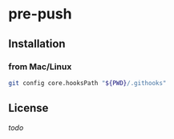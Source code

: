 # pre-push
 
## Installation

### from Mac/Linux

```bash
git config core.hooksPath "${PWD}/.githooks"
```

## License

_todo_
